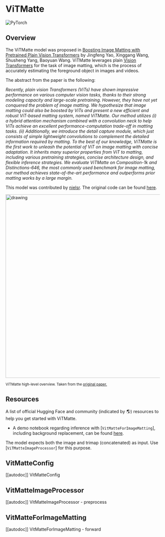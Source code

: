 <!--Copyright 2023 The HuggingFace Team. All rights reserved.

Licensed under the Apache License, Version 2.0 (the "License"); you may not use this file except in compliance with
the License. You may obtain a copy of the License at

http://www.apache.org/licenses/LICENSE-2.0

Unless required by applicable law or agreed to in writing, software distributed under the License is distributed on
an "AS IS" BASIS, WITHOUT WARRANTIES OR CONDITIONS OF ANY KIND, either express or implied. See the License for the
specific language governing permissions and limitations under the License.
-->

# ViTMatte

<div class="flex flex-wrap space-x-1">
<img alt="PyTorch" src="https://img.shields.io/badge/PyTorch-DE3412?style=flat&logo=pytorch&logoColor=white">
</div>

## Overview

The ViTMatte model was proposed in [Boosting Image Matting with Pretrained Plain Vision Transformers](https://arxiv.org/abs/2305.15272) by Jingfeng Yao, Xinggang Wang, Shusheng Yang, Baoyuan Wang.
ViTMatte leverages plain [Vision Transformers](vit) for the task of image matting, which is the process of accurately estimating the foreground object in images and videos.

The abstract from the paper is the following:

*Recently, plain vision Transformers (ViTs) have shown impressive performance on various computer vision tasks, thanks to their strong modeling capacity and large-scale pretraining. However, they have not yet conquered the problem of image matting. We hypothesize that image matting could also be boosted by ViTs and present a new efficient and robust ViT-based matting system, named ViTMatte. Our method utilizes (i) a hybrid attention mechanism combined with a convolution neck to help ViTs achieve an excellent performance-computation trade-off in matting tasks. (ii) Additionally, we introduce the detail capture module, which just consists of simple lightweight convolutions to complement the detailed information required by matting. To the best of our knowledge, ViTMatte is the first work to unleash the potential of ViT on image matting with concise adaptation. It inherits many superior properties from ViT to matting, including various pretraining strategies, concise architecture design, and flexible inference strategies. We evaluate ViTMatte on Composition-1k and Distinctions-646, the most commonly used benchmark for image matting, our method achieves state-of-the-art performance and outperforms prior matting works by a large margin.*

This model was contributed by [nielsr](https://huggingface.co/nielsr).
The original code can be found [here](https://github.com/hustvl/ViTMatte).

<img src="https://huggingface.co/datasets/huggingface/documentation-images/resolve/main/transformers/model_doc/vitmatte_architecture.png"
alt="drawing" width="600"/>

<small> ViTMatte high-level overview. Taken from the <a href="https://arxiv.org/abs/2305.15272">original paper.</a> </small>

## Resources

A list of official Hugging Face and community (indicated by 🌎) resources to help you get started with ViTMatte.

- A demo notebook regarding inference with [`VitMatteForImageMatting`], including background replacement, can be found [here](https://github.com/NielsRogge/Transformers-Tutorials/tree/master/ViTMatte).

<Tip>

The model expects both the image and trimap (concatenated) as input. Use [`ViTMatteImageProcessor`] for this purpose.
</Tip>

## VitMatteConfig

[[autodoc]] VitMatteConfig

## VitMatteImageProcessor

[[autodoc]] VitMatteImageProcessor
    - preprocess

## VitMatteForImageMatting

[[autodoc]] VitMatteForImageMatting
    - forward